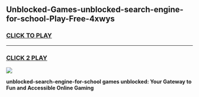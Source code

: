 
## Unblocked-Games-unblocked-search-engine-for-school-Play-Free-4xwys
<h3>
<a href="https://premium76.site?title=unblocked-search-engine-for-school&ref=23A">CLICK TO PLAY</a></h3>
<hr>

<h3>
<a href="https://premium76.site?title=unblocked-search-engine-for-school&ref=23A">CLICK 2 PLAY</a>
  
</h3>

<a href="https://premium76.site?title=unblocked-search-engine-for-school&ref=23A"><img src="https://clearcache.store/games.png"></a>


**unblocked-search-engine-for-school games unblocked: Your Gateway to Fun and Accessible Online Gaming**
